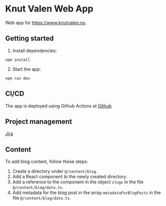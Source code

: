 # Knut Valen Web App

Web app for https://www.knutvalen.no.

## Getting started

1. Install dependencies:

```shell
npm install
```

2. Start the app:

```shell
npm run dev
```

## CI/CD

The app is deployed using Github Actions at [Github](https://github.com/knutvalen/knutvalen-web-app)

## Project management

[Jira](https://knutvalen.atlassian.net/jira)

## Content

To add blog content, follow these steps:

1. Create a directory under `@/content/blog`.
2. Add a React component to the newly created directory.
3. Add a reference to the component in the object `slugs` in the file `@/content/blog/data.ts`.
4. Add metadata for the blog post in the array `metadataForBlogPosts` in the file `@/content/blog/data.ts`.
